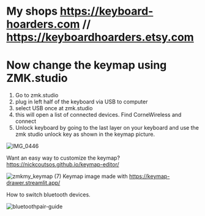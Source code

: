 # My shops https://keyboard-hoarders.com // https://keyboardhoarders.etsy.com
# Now change the keymap using ZMK.studio
1. Go to zmk.studio
2. plug in left half of the keyboard via USB to computer
3. select USB once at zmk.studio
4. this will open a list of connected devices. Find CorneWireless and connect
5. Unlock keyboard by going to the last layer on your keyboard and use the zmk studio unlock key as shown in the keymap picture.


![IMG_0446](https://github.com/user-attachments/assets/1f24f8bd-588f-4f2e-bc61-a1301dc8450f)

Want an easy way to customize the keymap? https://nickcoutsos.github.io/keymap-editor/


![zmkmy_keymap (7)](zmk-config-corne/Docs/my_keymap.png)
Keymap image made with https://keymap-drawer.streamlit.app/


How to switch bluetooth devices.

![bluetoothpair-guide](https://github.com/user-attachments/assets/d777bf4e-a7e3-4429-8638-2b11e7558153)
